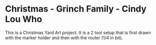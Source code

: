 # Christmas - Grinch Family - Cindy Lou Who

This is a Christmas Yard Art project. It is a 2 tool setup that is first drawn with the marker holder and then with the router (1/4 in bit).
